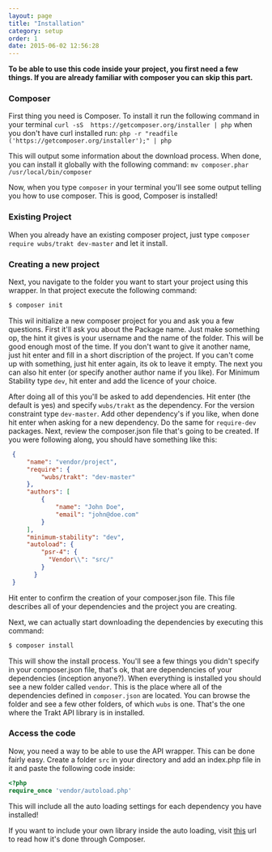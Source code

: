 ```yaml
---
layout: page
title: "Installation"
category: setup
order: 1
date: 2015-06-02 12:56:28
---
```


__To be able to use this code inside your project, you first need a few things. If you are already familiar with 
composer you can skip this part.__
 
### Composer

First thing you need is Composer. To install it run the following command in your terminal `curl -sS 
https://getcomposer.org/installer | php` when you don't have curl installed run: `php -r "readfile
('https://getcomposer.org/installer');" | php`
 
This will output some information about the download process. When done, you can install it globally with the 
following command: `mv composer.phar /usr/local/bin/composer`

Now, when you type `composer` in your terminal you'll see some output telling you how to use composer. This is good, 
Composer is installed!

### Existing Project

When you already have an existing composer project, just type `composer require wubs/trakt dev-master` and let it 
install.

### Creating a new project

Next, you navigate to the folder you want to start your project using this wrapper. In that project execute the 
following command:

```bash
$ composer init
```

This wil initialize a new composer project for you and ask you a few questions. First it'll ask you about the Package
 name. Just make something op, the hint it gives is your username and the name of the folder. This will be good 
 enough most of the time. If you don't want to give it another name, just hit enter and fill in a short discription 
 of the project. If you can't come up with something, just hit enter again, its ok to leave it empty. The next you 
 can also hit enter (or specify another author name if you like). For Minimum Stability type `dev`, hit enter and add 
 the licence of your choice. 
  
  After doing all of this you'll be asked to add dependencies. Hit enter (the default is yes) and specify 
  `wubs/trakt` as the dependency. For the version constraint type `dev-master`. Add other dependency's if you like, 
  when done hit enter when asking for a new dependency. Do the same for `require-dev` packages. Next, review the 
  composer.json file that's going to be created. If you were following along, you should have something like this:
  
```JSON
 {
     "name": "vendor/project",
     "require": {
         "wubs/trakt": "dev-master"
     },
     "authors": [
         {
             "name": "John Doe",
             "email": "john@doe.com"
         }
     ],
     "minimum-stability": "dev",
     "autoload": {
         "psr-4": {
           "Vendor\\": "src/"
         }
       }
 }
```
   
Hit enter to confirm the creation of your composer.json file. This file describes all of your dependencies and the 
project you are creating.

Next, we can actually start downloading the dependencies by executing this command:

```BASH
$ composer install
```

This will show the install process. You'll see a few things you didn't specify in your composer.json file, that's ok,
 that are dependencies of your dependencies (inception anyone?).
 When everything is installed you should see a new folder called `vendor`. This is the place where all of the 
 dependencies defined in `composer.json` are located. You can browse the folder and see a few other folders, of which
  `wubs` is one. That's the one where the Trakt API library is in installed.

### Access the code

Now, you need a way to be able to use the API wrapper. This can be done fairly easy. Create a folder `src` in your 
directory and add an index.php file in it and paste the following code inside:

```PHP
<?php
require_once 'vendor/autoload.php'
```

This will include all the auto loading settings for each dependency you have installed!

If you want to include your own library inside the auto loading, visit [this][composer] url to read how it's done 
through Composer.

 


[composer]: https://getcomposer.org/doc/01-basic-usage.md#autoloading

 
 

